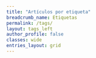 ```yaml
---
title: "Artículos por etiqueta"
breadcrumb_name: Etiquetas
permalink: /tags/
layout: tags_left
author_profile: false
classes: wide
entries_layout: grid
---
```

